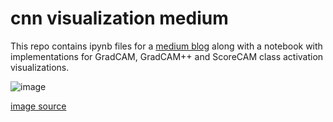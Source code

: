 # cnn visualization medium
This repo contains ipynb files for a [medium blog](https://medium.com/@kumar_d/visualization-and-model-explanations-in-convolutional-neural-networks-70cdfa4c57ec) along with a notebook with implementations for GradCAM, GradCAM++ and ScoreCAM class activation visualizations.

![image](https://user-images.githubusercontent.com/76114246/139398496-6c203689-917a-4bce-b2c7-f55892727555.png)

   [image source](https://keras.io/examples/vision/grad_cam/)
